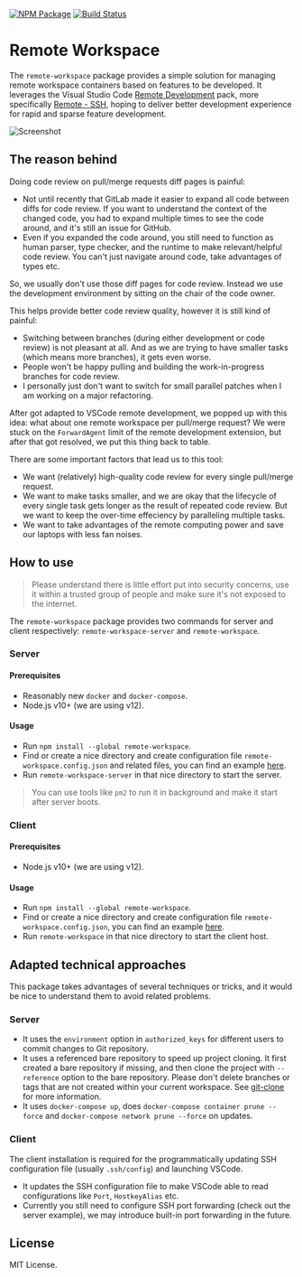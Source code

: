 [![NPM Package](https://badge.fury.io/js/remote-workspace.svg)](https://www.npmjs.com/package/remote-workspace)
[![Build Status](https://travis-ci.org/makeflow/remote-workspace.svg?branch=master)](https://travis-ci.org/makeflow/remote-workspace)

# Remote Workspace

The `remote-workspace` package provides a simple solution for managing remote workspace containers based on features to be developed. It leverages the Visual Studio Code [Remote Development](https://marketplace.visualstudio.com/items?itemName=ms-vscode-remote.vscode-remote-extensionpack) pack, more specifically [Remote - SSH](https://marketplace.visualstudio.com/items?itemName=ms-vscode-remote.remote-ssh), hoping to deliver better development experience for rapid and sparse feature development.

![Screenshot](https://user-images.githubusercontent.com/970430/65326811-e440f700-dbe4-11e9-950f-0f4fd3cfed15.png)

## The reason behind

Doing code review on pull/merge requests diff pages is painful:

- Not until recently that GitLab made it easier to expand all code between diffs for code review. If you want to understand the context of the changed code, you had to expand multiple times to see the code around, and it's still an issue for GitHub.
- Even if you expanded the code around, you still need to function as human parser, type checker, and the runtime to make relevant/helpful code review. You can't just navigate around code, take advantages of types etc.

So, we usually don't use those diff pages for code review. Instead we use the development environment by sitting on the chair of the code owner.

This helps provide better code review quality, however it is still kind of painful:

- Switching between branches (during either development or code review) is not pleasant at all. And as we are trying to have smaller tasks (which means more branches), it gets even worse.
- People won't be happy pulling and building the work-in-progress branches for code review.
- I personally just don't want to switch for small parallel patches when I am working on a major refactoring.

After got adapted to VSCode remote development, we popped up with this idea: what about one remote workspace per pull/merge request? We were stuck on the `ForwardAgent` limit of the remote development extension, but after that got resolved, we put this thing back to table.

There are some important factors that lead us to this tool:

- We want (relatively) high-quality code review for every single pull/merge request.
- We want to make tasks smaller, and we are okay that the lifecycle of every single task gets longer as the result of repeated code review. But we want to keep the over-time effeciency by paralleling multiple tasks.
- We want to take advantages of the remote computing power and save our laptops with less fan noises.

## How to use

> Please understand there is little effort put into security concerns, use it within a trusted group of people and make sure it's not exposed to the internet.

The `remote-workspace` package provides two commands for server and client respectively: `remote-workspace-server` and `remote-workspace`.

### Server

#### Prerequisites

- Reasonably new `docker` and `docker-compose`.
- Node.js v10+ (we are using v12).

#### Usage

- Run `npm install --global remote-workspace`.
- Find or create a nice directory and create configuration file `remote-workspace.config.json` and related files, you can find an example [here](./examples/mufan/server/).
- Run `remote-workspace-server` in that nice directory to start the server.

> You can use tools like `pm2` to run it in background and make it start after server boots.

### Client

#### Prerequisites

- Node.js v10+ (we are using v12).

#### Usage

- Run `npm install --global remote-workspace`.
- Find or create a nice directory and create configuration file `remote-workspace.config.json`, you can find an example [here](./examples/mufan/client/).
- Run `remote-workspace` in that nice directory to start the client host.

## Adapted technical approaches

This package takes advantages of several techniques or tricks, and it would be nice to understand them to avoid related problems.

### Server

- It uses the `environment` option in `authorized_keys` for different users to commit changes to Git repository.
- It uses a referenced bare repository to speed up project cloning. It first created a bare repository if missing, and then clone the project with `--reference` option to the bare repository. Please don't delete branches or tags that are not created within your current workspace. See [git-clone](https://git-scm.com/docs/git-clone#Documentation/git-clone.txt---reference-if-ableltrepositorygt) for more information.
- It uses `docker-compose up`, does `docker-compose container prune --force` and `docker-compose network prune --force` on updates.

### Client

The client installation is required for the programmatically updating SSH configuration file (usually `.ssh/config`) and launching VSCode.

- It updates the SSH configuration file to make VSCode able to read configurations like `Port`, `HostkeyAlias` etc.
- Currently you still need to configure SSH port forwarding (check out the server example), we may introduce built-in port forwarding in the future.

## License

MIT License.
